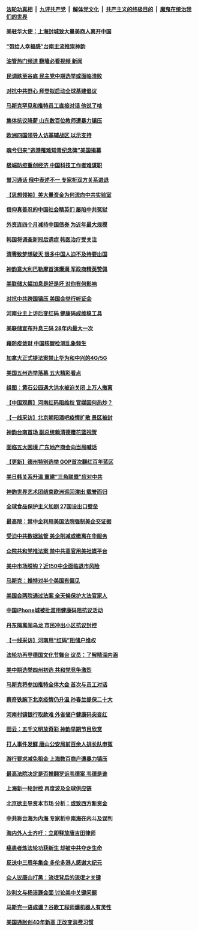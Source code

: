 ####  [法轮功真相](../../../../basic/blob/master/README.md?t=06171331) &nbsp;|&nbsp; [九评共产党](../../../../9ping.md/blob/master/README.md?t=06171331) &nbsp;|&nbsp; [解体党文化](../../../../jtdwh.md/blob/master/README.md?t=06171331)  &nbsp;|&nbsp; [共产主义的终极目的](../../../../gczydzjmd.md/blob/master/README.md?t=06171331) &nbsp;|&nbsp; [魔鬼在统治我们的世界](../../../../mgztzwmdsj.md/blob/master/README.md?t=06171331) 

#### [美驻华大使：上海封城致大量美商人离开中国](../pages/nf4514/n13761148.md?t=06171331) 

#### [“带给人幸福感”台南主流推崇神韵](../pages/nf4514/n13761221.md?t=06171331) 

#### [油管热门频道 翻墙必看视频 新闻](http://45.76.130.85:81/youtube.html?06171331)

#### [民调跌至谷底 民主党中期选举或面临溃败](../pages/nf4514/n13761069.md?t=06171331) 

#### [对抗中共野心 拜登拟启动全球基建倡议](../pages/nf4514/n13761108.md?t=06171331) 

#### [马斯克罕见和推特员工直接对话 他说了啥](../pages/nf4514/n13761099.md?t=06171331) 

#### [集体抗议降薪 山东数百位教师遭暴力镇压](../pages/nf4514/n13760919.md?t=06171331) 

#### [欧洲四国领导人访基辅战区 以示支持](../pages/nf4514/n13760896.md?t=06171331) 

#### [魂兮归来“逃港罹难知青纪念碑”美国揭幕](../pages/nf4514/n13760732.md?t=06171331) 

#### [极端防疫重创经济 中国科技工作者难谋职](../pages/nf4514/n13760865.md?t=06171331) 

#### [普习通话 俄中表述不一 专家析双方关系进退](../pages/nf4514/n13760785.md?t=06171331) 

#### [【思想领袖】美大量资金为何流向中共实验室](../pages/nf4514/n13740268.md?t=06171331) 

#### [信仰真善忍的中国社会精英们 屡陷中共冤狱](../pages/nf4514/n13760120.md?t=06171331) 

#### [外资连四个月减持中国债券 为近年最大规模](../pages/nf4514/n13760407.md?t=06171331) 

#### [韩国将调查新冠后遗症 韩医治疗受关注](../pages/nf4514/n13760720.md?t=06171331) 

#### [清零致梦想破灭 很多中国人迫不及待要出国](../pages/nf4514/n13760493.md?t=06171331) 

#### [神韵意大利巴勒摩首演爆满 军政商精英赞佩](../pages/nf4514/n13760498.md?t=06171331) 

#### [美联储大幅加息是好是坏 对你有何影响](../pages/nf4514/n13760393.md?t=06171331) 

#### [对抗中共跨国镇压 美国会举行听证会](../pages/nf4514/n13760406.md?t=06171331) 

#### [河南业主上访后变红码 健康码成维稳工具](../pages/nf4514/n13760349.md?t=06171331) 

#### [美联储宣布升息三码 28年内最大一次](../pages/nf4514/n13760351.md?t=06171331) 

#### [藉防疫敛财 中国核酸检测乱象频生](../pages/nf4514/n13760235.md?t=06171331) 

#### [加拿大正式提法案禁止华为和中兴的4G/5G](../pages/nf4514/n13760311.md?t=06171331) 

#### [美国五州选举落幕 五大精彩看点](../pages/nf4514/n13760258.md?t=06171331) 

#### [组图：黄石公园遇大洪水被迫关闭 上万人撤离](../pages/nf4514/n13759794.md?t=06171331) 

#### [【中国观察】河南红码阻维权 官媒因何热炒？](../pages/nf4514/n13760146.md?t=06171331) 

#### [【一线采访】北京朝阳酒吧疫情扩散 景区被封](../pages/nf4514/n13760040.md?t=06171331) 

#### [神韵台南首场 副总统赖清德赠花篮祝贺](../pages/nf4514/n13760172.md?t=06171331) 

#### [面临五大困境 广东地产商会向当局喊话](../pages/nf4514/n13760029.md?t=06171331) 

#### [【更新】德州特别选举 GOP首次翻红百年蓝区](../pages/nf4514/n13759641.md?t=06171331) 

#### [美日韩关系升温 重建“三角联盟”应对中共](../pages/nf4514/n13760016.md?t=06171331) 

#### [神韵世界艺术团结束欧洲巡回演出 载誉而归](../pages/nf4514/n13759875.md?t=06171331) 

#### [全球食品保护主义加剧 27国设出口壁垒](../pages/nf4514/n13759984.md?t=06171331) 

#### [最高院：禁中企利用美国法院强制美企交证据](../pages/nf4514/n13759827.md?t=06171331) 

#### [受迫中共数据监管 美企削减或撤离在华服务](../pages/nf4514/n13759945.md?t=06171331) 

#### [众院共和党推法案 禁中共高官用美社媒平台](../pages/nf4514/n13759773.md?t=06171331) 

#### [美中市场脱钩？近150中企面临退市风险](../pages/nf4514/n13759737.md?t=06171331) 

#### [马斯克：推特对半个美国有偏见](../pages/nf4514/n13759506.md?t=06171331) 

#### [美国会两院通过法案 全天候保护大法官家人](../pages/nf4514/n13759615.md?t=06171331) 

#### [中国iPhone城被批滥用健康码阻抗议活动](../pages/nf4514/n13759574.md?t=06171331) 

#### [丹东隔离闹乌龙 市民冲出小区抗议封控](../pages/nf4514/n13759536.md?t=06171331) 

#### [【一线采访】河南用“红码”阻储户维权](../pages/nf4514/n13759392.md?t=06171331) 

#### [法轮功再登德国文化节舞台 议员：了解精深内涵](../pages/nf4514/n13759322.md?t=06171331) 

#### [美中期选举四州初选 共和党竞争激烈](../pages/nf4514/n13758900.md?t=06171331) 

#### [马斯克将参加推特全体大会 首次与员工对话](../pages/nf4514/n13759461.md?t=06171331) 

#### [蔡奇铁腕下北京疫情仍升温 孙春兰提保二十大](../pages/nf4514/n13759380.md?t=06171331) 

#### [河南村镇银行取款难 外省储户健康码突变红](../pages/nf4514/n13759252.md?t=06171331) 

#### [田云：五千文明放奇彩 神韵早期节目欣赏](../pages/nf4514/n13752609.md?t=06171331) 

#### [打人事件发酵 唐山公安局前百余人排长队申冤](../pages/nf4514/n13759336.md?t=06171331) 

#### [游行要求减免租金 上海数百商户遭暴力镇压](../pages/nf4514/n13758798.md?t=06171331) 

#### [最高法院决定是否推翻罗诉韦德案 韦德是谁](../pages/nf4514/n13758835.md?t=06171331) 

#### [上海新一轮封控 再度波及全球供应链](../pages/nf4514/n13759222.md?t=06171331) 

#### [北京欲主导资本市场 分析：或致西方断资金](../pages/nf4514/n13759138.md?t=06171331) 

#### [中共称台海为内海 专家析中南海在内斗及误判](../pages/nf4514/n13758772.md?t=06171331) 

#### [海内外人士齐吁：立即释放唐吉田律师](../pages/nf4514/n13759126.md?t=06171331) 

#### [癌患者炼法轮功获新生 却被中共夺走生命](../pages/nf4514/n13758724.md?t=06171331) 

#### [反送中三周年集会 多伦多港人感谢大纪元](../pages/nf4514/n13759023.md?t=06171331) 

#### [众人议唐山打黑：流氓背后的流氓才关键](../pages/nf4514/n13758614.md?t=06171331) 

#### [沙利文与杨洁篪会面 讨论美中关键问题](../pages/nf4514/n13758918.md?t=06171331) 

#### [马斯克一语成谶？谷歌工程师爆机器人有灵性](../pages/nf4514/n13758837.md?t=06171331) 

#### [美国通胀创40年新高 正改变消费习惯](../pages/nf4514/n13758901.md?t=06171331) 

<img src='http://gfw-breaker.win/goodnews/indexes/nf4514.md' width='0px' height='0px'/>
